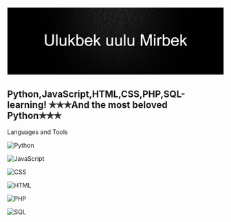 [![Header](https://github.com/Mirbek-W/Mirbek-w/blob/main/assets/gifprof.gif)](https://www.sololearn.com/profile/12493044)


## Python,JavaScript,HTML,CSS,PHP,SQL-learning!       ✯✯✯And the most beloved Python✯✯✯

Languages and Tools

![Python](https://img.shields.io/badge/-Python-090909??style=for-the-badge&logo=Python)

![JavaScript](https://img.shields.io/badge/-JavaScript-090909??style=for-the-badge&logo=JavaScript&logoColor=FFDD55)

![CSS](https://img.shields.io/badge/-Css-090909??style=for-the-badge&logo=Css&logoColor=FFDD55)

![HTML](https://img.shields.io/badge/-Html-090909??style=for-the-badge&logo=Html&logoColor=FFDD55)

![PHP](https://img.shields.io/badge/-PHP-090909??style=for-the-badge&logo=PHP&logoColor=23AAF2)

![SQL](https://img.shields.io/badge/-SQL-090909??style=for-the-badge&logo=Sql&logoColor=FFDD55)